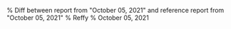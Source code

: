 % Diff between report from "October 05, 2021" and reference report from "October 05, 2021"
% Reffy
% October 05, 2021


